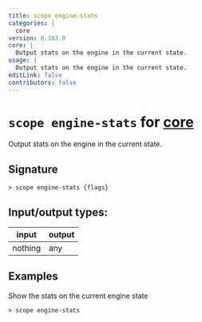 ```yaml
---
title: scope engine-stats
categories: |
  core
version: 0.103.0
core: |
  Output stats on the engine in the current state.
usage: |
  Output stats on the engine in the current state.
editLink: false
contributors: false
---
```

<!-- This file is automatically generated. Please edit the command in https://github.com/nushell/nushell instead. -->

# `scope engine-stats` for [core](/commands/categories/core.md)

<div class='command-title'>Output stats on the engine in the current state.</div>

## Signature

```> scope engine-stats {flags} ```


## Input/output types:

| input   | output |
| ------- | ------ |
| nothing | any    |

## Examples

Show the stats on the current engine state
```nu
> scope engine-stats

```
